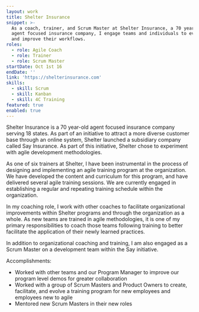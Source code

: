 ```yaml
---
layout: work
title: Shelter Insurance
snippet: >-
  As a coach, trainer, and Scrum Master at Shelter Insurance, a 70 year-old
  agent focused insurance company, I engage teams and individuals to evaluate
  and improve their workflows.
roles:
  - role: Agile Coach
  - role: Trainer
  - role: Scrum Master
startDate: Oct 1st 16
endDate: ''
link: 'https://shelterinsurance.com'
skills:
  - skill: Scrum
  - skill: Kanban
  - skill: 4C Training
featured: true
enabled: true
---
```

Shelter Insurance is a 70 year-old agent focused insurance company serving 18 states. As part of an initiative to attract a more diverse customer base through an online system, Shelter launched a subsidiary company called Say Insurance. As part of this initiative, Shelter chose to experiment with agile development methodologies.

As one of six trainers at Shelter, I have been instrumental in the process of designing and implementing an agile training program at the organization. We have developed the content and curriculum for this program, and have delivered several agile training sessions. We are currently engaged in establishing a regular and repeating training schedule within the organization.

In my coaching role, I work with other coaches to facilitate organizational improvements within Shelter programs and through the organization as a whole. As new teams are trained in agile methodologies, it is one of my primary responsibilities to coach those teams following training to better facilitate the application of their newly learned practices.

In addition to organizational coaching and training, I am also engaged as a Scrum Master on a development team within the Say initiative.

Accomplishments:

* Worked with other teams and our Program Manager to improve our program level demos for greater collaboration
* Worked with a group of Scrum Masters and Product Owners to create, facilitate, and evolve a training program for new employees and employees new to agile
* Mentored new Scrum Masters in their new roles
